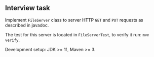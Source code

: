 ## Interview task

Implement `FileServer` class to server HTTP `GET` and `PUT` requests as
described in javadoc.

The test for this server is located in `FileServerTest`, to verify it run:
`mvn verify`.

Development setup: JDK >= 11, Maven >= 3.

